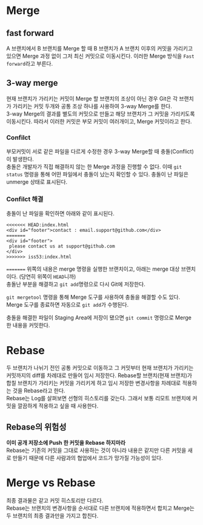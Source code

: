 # Merge

## fast forward
A 브랜치에서 B 브랜치를 Merge 할 때 B 브랜치가 A 브랜치 이후의 커밋을 가리키고 있으면 Merge 과정 없이 그저 최신 커밋으로 이동시킨다. 이러한 Merge 방식을 `Fast forward`라고 부른다.  

## 3-way merge
현재 브랜치가 가리키는 커밋이 Merge 할 브랜치의 조상이 아닌 경우 Git은 각 브랜치가 가리키는 커밋 두개와 공통 조상 하나를 사용하여 3-way Merge를 한다.  
3-way Merge의 결과를 별도의 커밋으로 만들고 해당 브랜치가 그 커밋을 가리키도록 이동시킨다. 따라서 이러한 커밋은 부모 커밋이 여러개이고, Merge 커밋이라고 한다.  

### Confilct
부모커밋이 서로 같은 파일을 다르게 수정한 경우 3-way Merge할 때 충돌(Conflict)이 발생한다.  
충돌은 개발자가 직접 해결하지 않는 한 Merge 과정을 진행할 수 없다. 이때 `git status` 명령을 통해 어떤 파일에서 충돌이 났는지 확인할 수 있다. 충돌이 난 파일은 unmerge 상태로 표시된다.  

### Confilct 해결
충돌이 난 파일을 확인하면 아래와 같이 표시된다.  
```shell
<<<<<<< HEAD:index.html
<div id="footer">contact : email.support@github.com</div>
=======
<div id="footer">
 please contact us at support@github.com
</div>
>>>>>>> iss53:index.html
``` 

`=======` 위쪽의 내용은 merge 명령을 실행한 브랜치이고, 아래는 merge 대상 브랜치이다. (당연히 위쪽이 `HEAD`니까)  
충돌난 부분을 해결하고 `git add`명령으로 다시 Git에 저장한다.  

`git mergetool` 명령을 통해 Merge 도구를 사용하여 충돌을 해결할 수도 있다. Merge 도구를 종료하면 자동으로 `git add`가 수행된다.  

충돌을 해결한 파일이 Staging Area에 저장이 됐으면 `git commit` 명령으로 Merge 한 내용을 커밋한다.

# Rebase
두 브랜치가 나뉘기 전인 공통 커밋으로 이동하고 그 커밋부터 현재 브랜치가 가리키는 커밋까지의 diff를 차례대로 만들어 임시 저장한다. Rebase할 브랜치(현재 브랜치)가 합칠 브랜치가 가리키는 커밋을 가리키게 하고 임시 저장한 변경사항을 차례대로 적용하는 것을 Rebase라고 한다.   
Rebase는 Log를 살펴보면 선형의 히스토리를 갖는다. 그래서 보통 리모트 브랜치에 커밋을 깔끔하게 적용하고 싶을 때 사용한다.  

## Rebase의 위험성
**이미 공개 저장소에 Push 한 커밋을 Rebase 하지마라**  
Rebase는 기존의 커밋을 그대로 사용하는 것이 아니라 내용은 같지만 다른 커밋을 새로 만들기 때문에 다른 사람과의 협업에서 코드가 망가질 가능성이 있다.  


# Merge vs Rebase
최종 결과물은 같고 커밋 히스토리만 다르다.  
Rebase는 브랜치의 변경사항을 순서대로 다른 브랜치에 적용하면서 합치고 Merge는 두 브랜치의 최종 결과만을 가지고 합친다.

